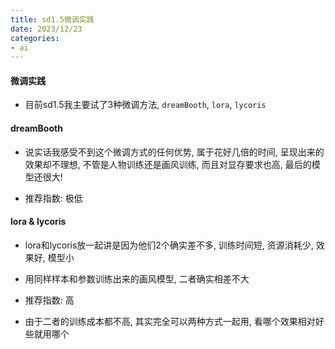 ```yaml
---
title: sd1.5微调实践
date: 2023/12/23
categories: 
- ai
---
```


#### 微调实践
* 目前sd1.5我主要试了3种微调方法, `dreamBooth`, `lora`, `lycoris`


#### dreamBooth
* 说实话我感受不到这个微调方式的任何优势, 属于花好几倍的时间, 呈现出来的效果却不理想, 不管是人物训练还是画风训练, 而且对显存要求也高, 最后的模型还很大!

* 推荐指数: 极低


#### lora & lycoris
* lora和lycoris放一起讲是因为他们2个确实差不多, 训练时间短, 资源消耗少, 效果好, 模型小

* 用同样样本和参数训练出来的画风模型, 二者确实相差不大

* 推荐指数: 高

* 由于二者的训练成本都不高, 其实完全可以两种方式一起用, 看哪个效果相对好些就用哪个